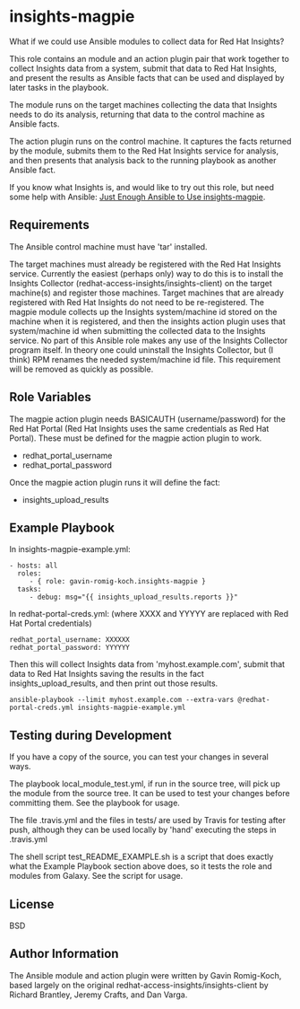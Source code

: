 insights-magpie
===============

What if we could use Ansible modules to collect data for Red Hat Insights?

This role contains an module and an action plugin pair that work together to collect Insights data from a system,
submit that data to Red Hat Insights, and present the results as Ansible facts that can be used and displayed by
later tasks in the playbook.   

The module runs on the target machines collecting the data that Insights needs to do its analysis, returning
that data to the control machine as Ansible facts.

The action plugin runs on the control machine.  It captures the facts returned by the module, submits them to
the Red Hat Insights service for analysis, and then presents that analysis back to the running playbook as 
another Ansible fact.

If you know what Insights is, and would like to try out this role, but need some help with Ansible: [Just Enough Ansible to Use insights-magpie](https://github.com/gavin-romig-koch/insights-magpie/wiki/Just-Enough-about-Ansible-to-Use-insights-magpie).

Requirements
------------

The Ansible control machine must have 'tar' installed.   

The target machines must already be registered with the Red Hat Insights service.  Currently the easiest 
(perhaps only) way to do this is to install the Insights Collector (redhat-access-insights/insights-client)
on the target machine(s) and register those machines.  Target machines that are already registered with
Red Hat Insights do not need to be re-registered.  The magpie module collects up the Insights system/machine
id stored on the machine when it is registered, and then the insights action plugin uses that system/machine id
when submitting the collected data to the Insights service.  No part of this Ansible role makes any use of the
Insights Collector program itself.  In theory one could uninstall the Insights Collector, but (I think) RPM
renames the needed system/machine id file.  This requirement will be removed as quickly as possible.

Role Variables
--------------

The magpie action plugin needs BASICAUTH (username/password) for the Red Hat Portal (Red Hat Insights
uses the same credentials as Red Hat Portal). These must be defined for the magpie action plugin
to work.

* redhat_portal_username 
* redhat_portal_password

Once the magpie action plugin runs it will define the fact:

* insights_upload_results


Example Playbook
----------------

  In insights-magpie-example.yml:

    - hosts: all
      roles:
         - { role: gavin-romig-koch.insights-magpie }
      tasks:
         - debug: msg="{{ insights_upload_results.reports }}"
    
    
  In redhat-portal-creds.yml: (where XXXX and YYYYY are replaced with Red Hat Portal credentials)

    redhat_portal_username: XXXXXX
    redhat_portal_password: YYYYYY
    
  Then this will collect Insights data from 'myhost.example.com', submit that data to 
  Red Hat Insights saving the results in the fact insights_upload_results, and then print out 
  those results.

    ansible-playbook --limit myhost.example.com --extra-vars @redhat-portal-creds.yml insights-magpie-example.yml
 
Testing during Development
--------------------------

If you have a copy of the source, you can test your changes in several ways.

The playbook local_module_test.yml, if run in the source tree, will pick up the module from the
source tree.  It can be used to test your changes before committing them. See the playbook for
usage.

The file .travis.yml and the files in tests/ are used by Travis for testing after push, although
they can be used locally by 'hand' executing the steps in .travis.yml

The shell script test_README_EXAMPLE.sh is a script that does exactly what the Example Playbook
section above does, so it tests the role and modules from Galaxy.  See the script for usage.



License
-------

BSD

Author Information
------------------

The Ansible module and action plugin were written by Gavin Romig-Koch, based largely on the original redhat-access-insights/insights-client by Richard Brantley, Jeremy Crafts, and Dan Varga.
